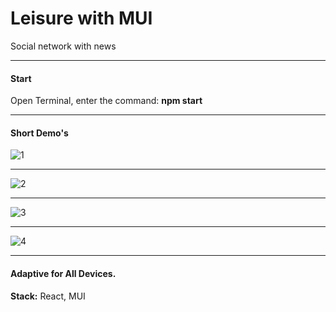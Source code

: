 # Leisure with MUI 
Social network with news
_____________________________________________________________________________________________________________________
#### Start
Open Terminal, enter the command: **npm start**
_____________________________________________________________________________________________________________________

#### Short Demo's
![1](https://user-images.githubusercontent.com/90003783/171861062-301ade93-2098-4fde-be8c-508e93eb6cff.gif)
____________________________________________________________________________________________________________________
![2](https://user-images.githubusercontent.com/90003783/171861262-50272393-ee9b-4a00-b148-d8197bbab52b.gif)
____________________________________________________________________________________________________________________
![3](https://user-images.githubusercontent.com/90003783/171861342-79208c7b-5eb3-4624-a06f-04ad4efb603d.gif)
____________________________________________________________________________________________________________________
![4](https://user-images.githubusercontent.com/90003783/171861433-91720200-0d3f-495f-899a-ecca218644c3.gif)
____________________________________________________________________________________________________________________
#### Adaptive for All Devices.

**Stack:**
React, MUI


